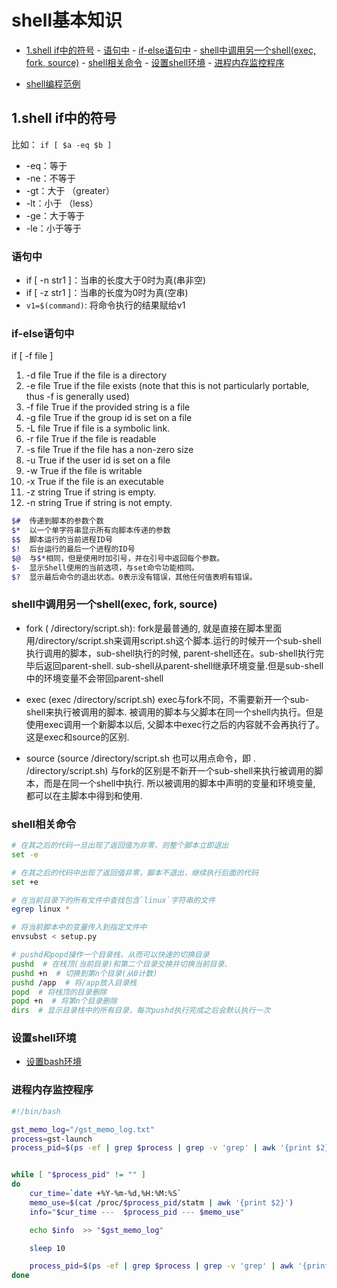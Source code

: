 # shell基本知识

<!-- vim-markdown-toc Marked -->

* [1.shell if中的符号](#1.shell-if中的符号)
        - [语句中](#语句中)
        - [if-else语句中](#if-else语句中)
        - [shell中调用另一个shell(exec, fork, source)](#shell中调用另一个shell(exec,-fork,-source))
        - [shell相关命令](#shell相关命令)
        - [设置shell环境](#设置shell环境)
        - [进程内存监控程序](#进程内存监控程序)

<!-- vim-markdown-toc -->

- [shell编程范例](https://tinylab.gitbooks.io/shellbook/)

## 1.shell if中的符号

比如： `if [ $a -eq $b ]`

- -eq：等于
- -ne：不等于
- -gt：大于 （greater）
- -lt：小于  （less）
- -ge：大于等于
- -le：小于等于

### 语句中

- if [ -n str1 ]：当串的长度大于0时为真(串非空)
- if [ -z str1 ]：当串的长度为0时为真(空串)
- `v1=$(command)`: 将命令执行的结果赋给v1

### if-else语句中

if [ -f file ]

1. -d file      True if the file is a directory
2. -e file      True if the file exists (note that this is not particularly portable, thus -f is generally used)
3. -f file      True if the provided string is a file
4. -g file      True if the group id is set on a file
5. -L file      True if file is a symbolic link.
6. -r file      True if the file is readable
7. -s file      True if the file has a non-zero size
8. -u           True if the user id is set on a file
9. -w           True if the file is writable
10. -x          True if the file is an executable
11. -z string   True if string is empty.
12. -n string   True if string is not empty.

```sh
$#  传递到脚本的参数个数
$*  以一个单字符串显示所有向脚本传递的参数
$$  脚本运行的当前进程ID号
$!  后台运行的最后一个进程的ID号
$@  与$*相同，但是使用时加引号，并在引号中返回每个参数。
$-  显示Shell使用的当前选项，与set命令功能相同。
$?  显示最后命令的退出状态。0表示没有错误，其他任何值表明有错误。
```

### shell中调用另一个shell(exec, fork, source)

- fork  ( /directory/script.sh):
  fork是最普通的, 就是直接在脚本里面用/directory/script.sh来调用script.sh这个脚本.运行的时候开一个sub-shell执行调用的脚本，sub-shell执行的时候, parent-shell还在。sub-shell执行完毕后返回parent-shell. sub-shell从parent-shell继承环境变量.但是sub-shell中的环境变量不会带回parent-shell

- exec (exec /directory/script.sh)
  exec与fork不同，不需要新开一个sub-shell来执行被调用的脚本.  被调用的脚本与父脚本在同一个shell内执行。但是使用exec调用一个新脚本以后, 父脚本中exec行之后的内容就不会再执行了。这是exec和source的区别.

- source (source /directory/script.sh 也可以用点命令，即 . /directory/script.sh)
  与fork的区别是不新开一个sub-shell来执行被调用的脚本，而是在同一个shell中执行. 所以被调用的脚本中声明的变量和环境变量, 都可以在主脚本中得到和使用.

### shell相关命令

```sh
# 在其之后的代码一旦出现了返回值为非零，则整个脚本立即退出
set -e

# 在其之后的代码中出现了返回值非零，脚本不退出，继续执行后面的代码
set +e

# 在当前目录下的所有文件中查找包含`linux`字符串的文件
egrep linux *

# 将当前脚本中的变量传入到指定文件中
envsubst < setup.py

# pushd和popd操作一个目录栈，从而可以快速的切换目录
pushd  # 在栈顶(当前目录)和第二个目录交换并切换当前目录、
pushd +n  # 切换到第n个目录(从0计数)
pushd /app  # 将/app放入目录栈
popd  # 将栈顶的目录删除
popd +n  # 将第n个目录删除
dirs  # 显示目录栈中的所有目录，每次pushd执行完成之后会默认执行一次
```

### 设置shell环境

- [设置bash环境](http://billie66.github.io/TLCL/book/chap12.html)

### 进程内存监控程序

```sh
#!/bin/bash

gst_memo_log="/gst_memo_log.txt"
process=gst-launch
process_pid=$(ps -ef | grep $process | grep -v 'grep' | awk '{print $2}')


while [ "$process_pid" != "" ]
do
    cur_time=`date +%Y-%m-%d,%H:%M:%S`
    memo_use=$(cat /proc/$process_pid/statm | awk '{print $2}')
    info="$cur_time ---  $process_pid --- $memo_use"

    echo $info  >> "$gst_memo_log"

    sleep 10

    process_pid=$(ps -ef | grep $process | grep -v 'grep' | awk '{print $2}')
done
```
